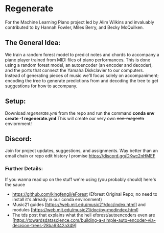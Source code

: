 # Regenerate
For the Machine Learning Piano project led by Alim Wilkins and invaluably contributed to by Hannah Fowler, Miles Berry, and Becky McQuilken.

## The General Idea:

We train a random forest model to predict notes and chords to accompany a piano player trained from MIDI files of piano performances. This is done using a random forest model, an autoencoder (an encoder and decoder), and the ports that connect the Yamaha Diskclavier to our computers. Instead of generating pieces of music we'll focus solely on accompaniment; encoding the tree to generate predictions from and decoding the tree to get suggestions for how to accompany.

## Setup:

Download *regenerate.yml* from the repo and run the command **conda env create -f regenerate.yml**
This will create our very own ~~non-magenta~~ enviornment!

## Discord:
Join for project updates, suggestions, and assignments. Way better than an email chain or repo edit history I promise
https://discord.gg/DKwc2nHMEF

### Further Details:

If you wanna read up on the stuff we're using (you probably should) here's the sauce
- https://github.com/kingfengji/eForest (Eforest Original Repo; no need to install it's already in our conda environment)
- Music21 guides [https://web.mit.edu/music21/doc/index.html] and modules [https://web.mit.edu/music21/doc/py-modindex.html]
- The tds post that explains what the hell eforest/autoencoders even are [https://towardsdatascience.com/building-a-simple-auto-encoder-via-decision-trees-28ba9342a349]
